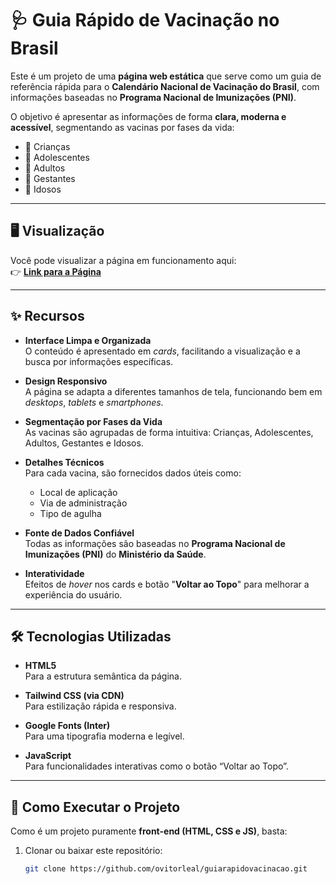 ﻿# 🩺 Guia Rápido de Vacinação no Brasil

Este é um projeto de uma **página web estática** que serve como um guia de referência rápida para o **Calendário Nacional de Vacinação do Brasil**, com informações baseadas no **Programa Nacional de Imunizações (PNI)**.

O objetivo é apresentar as informações de forma **clara, moderna e acessível**, segmentando as vacinas por fases da vida:

- 👶 Crianças  
- 🧒 Adolescentes  
- 👩 Adultos  
- 🤰 Gestantes  
- 👴 Idosos

---

## 🖥️ Visualização

Você pode visualizar a página em funcionamento aqui:  
👉 **[Link para a Página](https://tainabps.github.io/guiapraticovacinas/)**  

---

## ✨ Recursos

- **Interface Limpa e Organizada**  
  O conteúdo é apresentado em *cards*, facilitando a visualização e a busca por informações específicas.

- **Design Responsivo**  
  A página se adapta a diferentes tamanhos de tela, funcionando bem em *desktops*, *tablets* e *smartphones*.

- **Segmentação por Fases da Vida**  
  As vacinas são agrupadas de forma intuitiva: Crianças, Adolescentes, Adultos, Gestantes e Idosos.

- **Detalhes Técnicos**  
  Para cada vacina, são fornecidos dados úteis como:
  - Local de aplicação  
  - Via de administração  
  - Tipo de agulha  

- **Fonte de Dados Confiável**  
  Todas as informações são baseadas no **Programa Nacional de Imunizações (PNI)** do **Ministério da Saúde**.

- **Interatividade**  
  Efeitos de *hover* nos cards e botão "**Voltar ao Topo**" para melhorar a experiência do usuário.

---

## 🛠️ Tecnologias Utilizadas

- **HTML5**  
  Para a estrutura semântica da página.

- **Tailwind CSS (via CDN)**  
  Para estilização rápida e responsiva.

- **Google Fonts (Inter)**  
  Para uma tipografia moderna e legível.

- **JavaScript**  
  Para funcionalidades interativas como o botão “Voltar ao Topo”.

---

## 🚀 Como Executar o Projeto

Como é um projeto puramente **front-end (HTML, CSS e JS)**, basta:

1. Clonar ou baixar este repositório:
   ```bash
   git clone https://github.com/ovitorleal/guiarapidovacinacao.git

